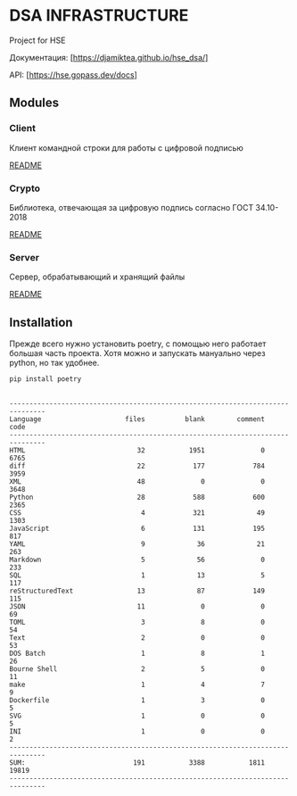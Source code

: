 # DSA INFRASTRUCTURE

Project for HSE

Документация: [https://djamiktea.github.io/hse_dsa/]

API: [https://hse.gopass.dev/docs]

## Modules

### Client

Клиент командной строки для работы с цифровой подписью

[README](/client/README.md)

### Crypto

Библиотека, отвечающая за цифровую подпись согласно ГОСТ 34.10-2018

[README](/crypto/README.md)

### Server

Сервер, обрабатывающий и хранящий файлы

[README](/server/README.md)

## Installation

Прежде всего нужно установить poetry, с помощью него работает большая часть проекта. Хотя можно и запускать мануально через python, но так удобнее.

```bash
pip install poetry
```
##
```
-------------------------------------------------------------------------------
Language                     files          blank        comment           code
-------------------------------------------------------------------------------
HTML                            32           1951              0           6765
diff                            22            177            784           3959
XML                             48              0              0           3648
Python                          28            588            600           2365
CSS                              4            321             49           1303
JavaScript                       6            131            195            817
YAML                             9             36             21            263
Markdown                         5             56              0            233
SQL                              1             13              5            117
reStructuredText                13             87            149            115
JSON                            11              0              0             69
TOML                             3              8              0             54
Text                             2              0              0             53
DOS Batch                        1              8              1             26
Bourne Shell                     2              5              0             11
make                             1              4              7              9
Dockerfile                       1              3              0              5
SVG                              1              0              0              5
INI                              1              0              0              2
-------------------------------------------------------------------------------
SUM:                           191           3388           1811          19819
-------------------------------------------------------------------------------
```

